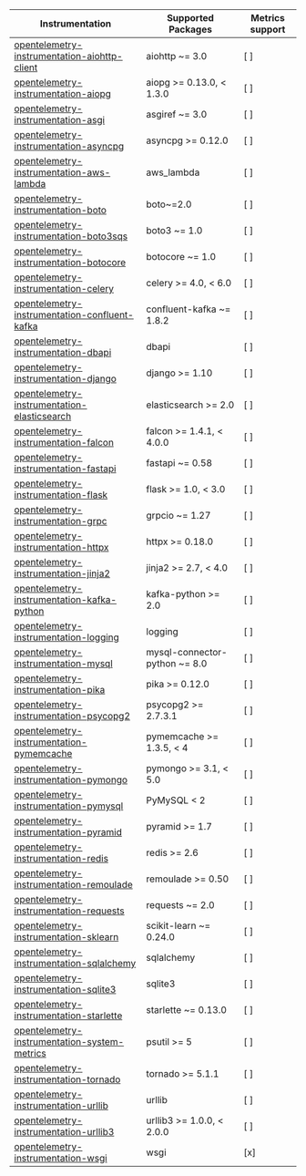 
| Instrumentation | Supported Packages | Metrics support |
| --------------- | ------------------ | --------------- |
| [opentelemetry-instrumentation-aiohttp-client](./opentelemetry-instrumentation-aiohttp-client) | aiohttp ~= 3.0 | [ ]
| [opentelemetry-instrumentation-aiopg](./opentelemetry-instrumentation-aiopg) | aiopg >= 0.13.0, < 1.3.0 | [ ]
| [opentelemetry-instrumentation-asgi](./opentelemetry-instrumentation-asgi) | asgiref ~= 3.0 | [ ]
| [opentelemetry-instrumentation-asyncpg](./opentelemetry-instrumentation-asyncpg) | asyncpg >= 0.12.0 | [ ]
| [opentelemetry-instrumentation-aws-lambda](./opentelemetry-instrumentation-aws-lambda) | aws_lambda | [ ]
| [opentelemetry-instrumentation-boto](./opentelemetry-instrumentation-boto) | boto~=2.0 | [ ]
| [opentelemetry-instrumentation-boto3sqs](./opentelemetry-instrumentation-boto3sqs) | boto3 ~= 1.0 | [ ]
| [opentelemetry-instrumentation-botocore](./opentelemetry-instrumentation-botocore) | botocore ~= 1.0 | [ ]
| [opentelemetry-instrumentation-celery](./opentelemetry-instrumentation-celery) | celery >= 4.0, < 6.0 | [ ]
| [opentelemetry-instrumentation-confluent-kafka](./opentelemetry-instrumentation-confluent-kafka) | confluent-kafka ~= 1.8.2 | [ ]
| [opentelemetry-instrumentation-dbapi](./opentelemetry-instrumentation-dbapi) | dbapi | [ ]
| [opentelemetry-instrumentation-django](./opentelemetry-instrumentation-django) | django >= 1.10 | [ ]
| [opentelemetry-instrumentation-elasticsearch](./opentelemetry-instrumentation-elasticsearch) | elasticsearch >= 2.0 | [ ]
| [opentelemetry-instrumentation-falcon](./opentelemetry-instrumentation-falcon) | falcon >= 1.4.1, < 4.0.0 | [ ]
| [opentelemetry-instrumentation-fastapi](./opentelemetry-instrumentation-fastapi) | fastapi ~= 0.58 | [ ]
| [opentelemetry-instrumentation-flask](./opentelemetry-instrumentation-flask) | flask >= 1.0, < 3.0 | [ ]
| [opentelemetry-instrumentation-grpc](./opentelemetry-instrumentation-grpc) | grpcio ~= 1.27 | [ ]
| [opentelemetry-instrumentation-httpx](./opentelemetry-instrumentation-httpx) | httpx >= 0.18.0 | [ ]
| [opentelemetry-instrumentation-jinja2](./opentelemetry-instrumentation-jinja2) | jinja2 >= 2.7, < 4.0 | [ ]
| [opentelemetry-instrumentation-kafka-python](./opentelemetry-instrumentation-kafka-python) | kafka-python >= 2.0 | [ ]
| [opentelemetry-instrumentation-logging](./opentelemetry-instrumentation-logging) | logging | [ ]
| [opentelemetry-instrumentation-mysql](./opentelemetry-instrumentation-mysql) | mysql-connector-python ~= 8.0 | [ ]
| [opentelemetry-instrumentation-pika](./opentelemetry-instrumentation-pika) | pika >= 0.12.0 | [ ]
| [opentelemetry-instrumentation-psycopg2](./opentelemetry-instrumentation-psycopg2) | psycopg2 >= 2.7.3.1 | [ ]
| [opentelemetry-instrumentation-pymemcache](./opentelemetry-instrumentation-pymemcache) | pymemcache >= 1.3.5, < 4 | [ ]
| [opentelemetry-instrumentation-pymongo](./opentelemetry-instrumentation-pymongo) | pymongo >= 3.1, < 5.0 | [ ]
| [opentelemetry-instrumentation-pymysql](./opentelemetry-instrumentation-pymysql) | PyMySQL < 2 | [ ]
| [opentelemetry-instrumentation-pyramid](./opentelemetry-instrumentation-pyramid) | pyramid >= 1.7 | [ ]
| [opentelemetry-instrumentation-redis](./opentelemetry-instrumentation-redis) | redis >= 2.6 | [ ]
| [opentelemetry-instrumentation-remoulade](./opentelemetry-instrumentation-remoulade) | remoulade >= 0.50 | [ ]
| [opentelemetry-instrumentation-requests](./opentelemetry-instrumentation-requests) | requests ~= 2.0 | [ ]
| [opentelemetry-instrumentation-sklearn](./opentelemetry-instrumentation-sklearn) | scikit-learn ~= 0.24.0 | [ ]
| [opentelemetry-instrumentation-sqlalchemy](./opentelemetry-instrumentation-sqlalchemy) | sqlalchemy | [ ]
| [opentelemetry-instrumentation-sqlite3](./opentelemetry-instrumentation-sqlite3) | sqlite3 | [ ]
| [opentelemetry-instrumentation-starlette](./opentelemetry-instrumentation-starlette) | starlette ~= 0.13.0 | [ ]
| [opentelemetry-instrumentation-system-metrics](./opentelemetry-instrumentation-system-metrics) | psutil >= 5 | [ ]
| [opentelemetry-instrumentation-tornado](./opentelemetry-instrumentation-tornado) | tornado >= 5.1.1 | [ ]
| [opentelemetry-instrumentation-urllib](./opentelemetry-instrumentation-urllib) | urllib | [ ]
| [opentelemetry-instrumentation-urllib3](./opentelemetry-instrumentation-urllib3) | urllib3 >= 1.0.0, < 2.0.0 | [ ]
| [opentelemetry-instrumentation-wsgi](./opentelemetry-instrumentation-wsgi) | wsgi | [x]